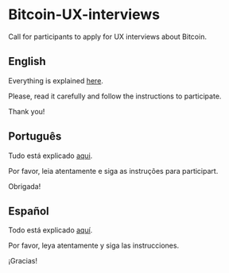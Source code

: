 # Bitcoin-UX-interviews
Call for participants to apply for UX interviews about Bitcoin.

## English

Everything is explained [here](https://github.com/patestevao/Bitcoin-UX-interviews/blob/main/call-for-participants.md).

Please, read it carefully and follow the instructions to participate.

Thank you!


## Português

Tudo está explicado [aqui](https://github.com/patestevao/Bitcoin-UX-interviews/blob/main/call-for-participants-PT.md).

Por favor, leia atentamente e siga as instruções para participart.

Obrigada!

## Español

Todo está explicado [aquí](https://github.com/patestevao/Bitcoin-UX-interviews/blob/main/call-for-participants-ES.md).

Por favor, leya atentamente y siga las instrucciones.

¡Gracias!
